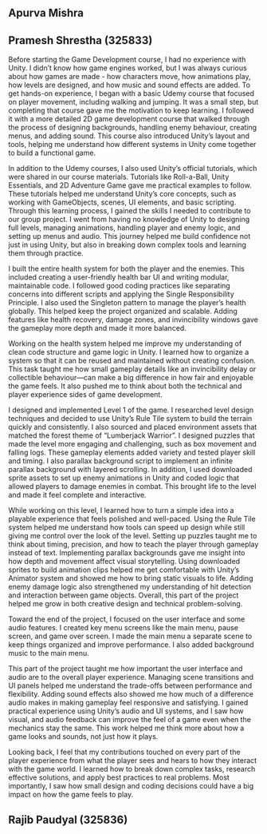 ﻿## Apurva Mishra

## Pramesh Shrestha (325833)

Before starting the Game Development course, I had no experience with Unity. I didn’t know how game engines worked, but I was always curious about how games are made - how characters move, how animations play, how levels are designed, and how music and sound effects are added. To get hands-on experience, I began with a basic Udemy course that focused on player movement, including walking and jumping. It was a small step, but completing that course gave me the motivation to keep learning. I followed it with a more detailed 2D game development course that walked through the process of designing backgrounds, handling enemy behaviour, creating menus, and adding sound. This course also introduced Unity’s layout and tools, helping me understand how different systems in Unity come together to build a functional game.

In addition to the Udemy courses, I also used Unity’s official tutorials, which were shared in our course materials. Tutorials like Roll-a-Ball, Unity Essentials, and 2D Adventure Game gave me practical examples to follow. These tutorials helped me understand Unity’s core concepts, such as working with GameObjects, scenes, UI elements, and basic scripting. Through this learning process, I gained the skills I needed to contribute to our group project. I went from having no knowledge of Unity to designing full levels, managing animations, handling player and enemy logic, and setting up menus and audio. This journey helped me build confidence not just in using Unity, but also in breaking down complex tools and learning them through practice.

I built the entire health system for both the player and the enemies. This included creating a user-friendly health bar UI and writing modular, maintainable code. I followed good coding practices like separating concerns into different scripts and applying the Single Responsibility Principle. I also used the Singleton pattern to manage the player’s health globally. This helped keep the project organized and scalable. Adding features like health recovery, damage zones, and invincibility windows gave the gameplay more depth and made it more balanced.

Working on the health system helped me improve my understanding of clean code structure and game logic in Unity. I learned how to organize a system so that it can be reused and maintained without creating confusion. This task taught me how small gameplay details like an invincibility delay or collectible behaviour—can make a big difference in how fair and enjoyable the game feels. It also pushed me to think about both the technical and player experience sides of game development.

I designed and implemented Level 1 of the game. I researched level design techniques and decided to use Unity’s Rule Tile system to build the terrain quickly and consistently. I also sourced and placed environment assets that matched the forest theme of “Lumberjack Warrior”. I designed puzzles that made the level more engaging and challenging, such as box movement and falling logs. These gameplay elements added variety and tested player skill and timing. I also parallax background script to implement an infinite parallax background with layered scrolling. In addition, I used downloaded sprite assets to set up enemy animations in Unity and coded logic that allowed players to damage enemies in combat. This brought life to the level and made it feel complete and interactive.

While working on this level, I learned how to turn a simple idea into a playable experience that feels polished and well-paced. Using the Rule Tile system helped me understand how tools can speed up design while still giving me control over the look of the level. Setting up puzzles taught me to think about timing, precision, and how to teach the player through gameplay instead of text. Implementing parallax backgrounds gave me insight into how depth and movement affect visual storytelling. Using downloaded sprites to build animation clips helped me get comfortable with Unity’s Animator system and showed me how to bring static visuals to life. Adding enemy damage logic also strengthened my understanding of hit detection and interaction between game objects. Overall, this part of the project helped me grow in both creative design and technical problem-solving.

Toward the end of the project, I focused on the user interface and some audio features. I created key menu screens like the main menu, pause screen, and game over screen. I made the main menu a separate scene to keep things organized and improve performance. I also added background music to the main menu.

This part of the project taught me how important the user interface and audio are to the overall player experience. Managing scene transitions and UI panels helped me understand the trade-offs between performance and flexibility. Adding sound effects also showed me how much of a difference audio makes in making gameplay feel responsive and satisfying. I gained practical experience using Unity’s audio and UI systems, and I saw how visual, and audio feedback can improve the feel of a game even when the mechanics stay the same. This work helped me think more about how a game looks and sounds, not just how it plays.

Looking back, I feel that my contributions touched on every part of the player experience from what the player sees and hears to how they interact with the game world. I learned how to break down complex tasks, research effective solutions, and apply best practices to real problems. Most importantly, I saw how small design and coding decisions could have a big impact on how the game feels to play.


## Rajib Paudyal (325836)